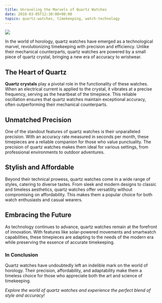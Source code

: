 ```yaml
---
title: Unraveling the Marvels of Quartz Watches
date: 2018-03-05T12:30:00+00:00
topics: quartz-watches, timekeeping, watch-technology
---
```


![](/media/greg-rakozy-Vwi2hXmC-jQ-unsplash.jpg)

In the world of horology, quartz watches have emerged as a technological marvel, revolutionizing timekeeping with precision and efficiency. Unlike their mechanical counterparts, quartz watches are powered by a small piece of quartz crystal, bringing a new era of accuracy to wristwear.

## The Heart of Quartz

**Quartz crystals** play a pivotal role in the functionality of these watches. When an electrical current is applied to the crystal, it vibrates at a precise frequency, serving as the heartbeat of the timepiece. This reliable oscillation ensures that quartz watches maintain exceptional accuracy, often outperforming their mechanical counterparts.

## Unmatched Precision

One of the standout features of quartz watches is their unparalleled precision. With an accuracy rate measured in seconds per month, these timepieces are a reliable companion for those who value punctuality. The precision of quartz watches makes them ideal for various settings, from professional environments to outdoor adventures.

## Stylish and Affordable

Beyond their technical prowess, quartz watches come in a wide range of styles, catering to diverse tastes. From sleek and modern designs to classic and timeless aesthetics, quartz watches offer versatility without compromising on affordability. This makes them a popular choice for both watch enthusiasts and casual wearers.

## Embracing the Future

As technology continues to advance, quartz watches remain at the forefront of innovation. With features like solar-powered movements and smartwatch capabilities, these timepieces are adapting to the needs of the modern era while preserving the essence of accurate timekeeping.

### In Conclusion

Quartz watches have undoubtedly left an indelible mark on the world of horology. Their precision, affordability, and adaptability make them a timeless choice for those who appreciate both the art and science of timekeeping.

*Explore the world of quartz watches and experience the perfect blend of style and accuracy!*
